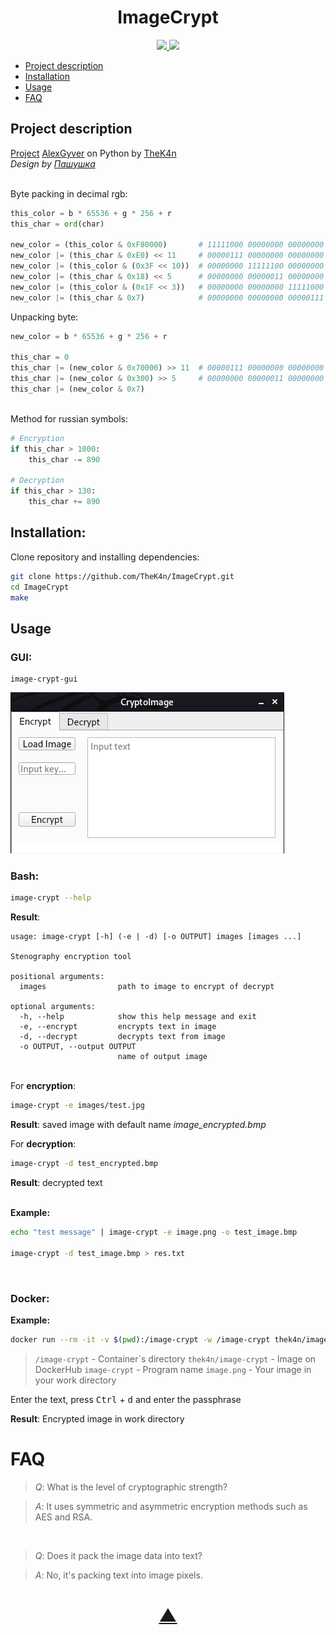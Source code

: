 

<h1 align="center">ImageCrypt</h1>

<p align="center">
  <a href="https://github.com/TheK4n">
    <img src="https://img.shields.io/github/followers/TheK4n?label=Follow&style=social">
  </a>
  <a href="https://github.com/TheK4n/ImageCrypt">
    <img src="https://img.shields.io/github/stars/TheK4n/ImageCrypt?style=social">
  </a>
</p>

* [Project description](#chapter-0)
* [Installation](#chapter-1)
* [Usage](#chapter-2)
* [FAQ](#chapter-3)


<a id="chapter-0"></a>
## Project description 

[Project](https://github.com/AlexGyver/crypto) [AlexGyver](https://github.com/AlexGyver) on Python by [TheK4n](https://github.com/TheK4n)
\
_Design by [Пашушка](https://github.com/PAPASKAS)_

\
Byte packing in decimal rgb:
```python
this_color = b * 65536 + g * 256 + r
this_char = ord(char)

new_color = (this_color & 0xF80000)       # 11111000 00000000 00000000
new_color |= (this_char & 0xE0) << 11     # 00000111 00000000 00000000
new_color |= (this_color & (0x3F << 10))  # 00000000 11111100 00000000
new_color |= (this_char & 0x18) << 5      # 00000000 00000011 00000000
new_color |= (this_color & (0x1F << 3))   # 00000000 00000000 11111000
new_color |= (this_char & 0x7)            # 00000000 00000000 00000111
```

Unpacking byte:
```python
new_color = b * 65536 + g * 256 + r

this_char = 0
this_char |= (new_color & 0x70000) >> 11  # 00000111 00000000 00000000 -> 00000000 00000000 11100000
this_char |= (new_color & 0x300) >> 5     # 00000000 00000011 00000000 -> 00000000 00000000 00011000
this_char |= (new_color & 0x7)
```

\
Method for russian symbols:
```python
# Encryption
if this_char > 1000:
    this_char -= 890

# Decryption
if this_char > 130:
    this_char += 890
```

<a id="chapter-1"></a>
## Installation:

Clone repository and installing dependencies:

```bash
git clone https://github.com/TheK4n/ImageCrypt.git
cd ImageCrypt
make
```

<a id="chapter-2"></a>
## Usage

### GUI:
```
image-crypt-gui
```
[![Example](src/preview.png)]()



### Bash:

```bash
image-crypt --help
```
**Result**:
```text
usage: image-crypt [-h] (-e | -d) [-o OUTPUT] images [images ...]

Stenography encryption tool

positional arguments:
  images                path to image to encrypt of decrypt

optional arguments:
  -h, --help            show this help message and exit
  -e, --encrypt         encrypts text in image
  -d, --decrypt         decrypts text from image
  -o OUTPUT, --output OUTPUT
                        name of output image
```

\
For **encryption**: 
```bash
image-crypt -e images/test.jpg
```
**Result**: saved image with default name _image_encrypted.bmp_


For **decryption**: 
```bash
image-crypt -d test_encrypted.bmp
```
**Result**: decrypted text

\
**Example:**
```bash
echo "test message" | image-crypt -e image.png -o test_image.bmp

image-crypt -d test_image.bmp > res.txt
```

<br>

### Docker:

**Example:**
```bash
docker run --rm -it -v $(pwd):/image-crypt -w /image-crypt thek4n/image-crypt image-crypt -e image.png
```
> `/image-crypt` - Container\`s directory
> `thek4n/image-crypt` - Image on DockerHub
> `image-crypt` - Program name
> `image.png` - Your image in your work directory

Enter the text, press <kbd>Ctrl</kbd> + <kbd>d</kbd> and enter the passphrase

**Result**: Encrypted image in work directory


<a id="chapter-3"></a>
# FAQ

> *Q*: What is the level of cryptographic strength?

> *A*: It uses symmetric and asymmetric encryption methods such as AES and RSA.

<br>

> *Q*: Does it pack the image data into text?

> *A*: No, it's packing text into image pixels.

<h1 align="center"><a href="#top">▲</a></h1>
